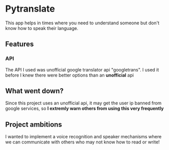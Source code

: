 # Pytranslate
This app helps in times where you need to understand someone but don't know how to speak their language.
## Features
### API
The API I used was unofficial google translator api "googletrans". I used it before I knew there were better options than an **unofficial** api
## What went down?
Since this project uses an unofficial api, it may get the user ip banned from google services, so **I extremly warn others from using this very frequently** 
## Project ambitions
I wanted to implement a voice recognition and speaker mechanisms where we can communicate with others who may not know how to read or write!
